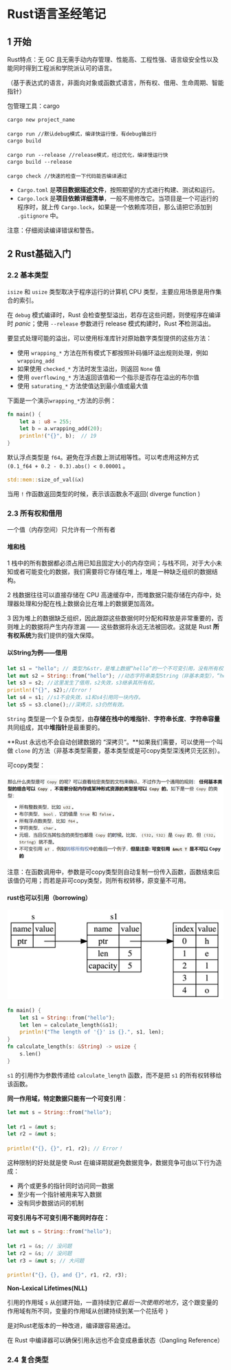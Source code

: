 # Rust语言圣经笔记



## 1 开始

Rust特点：无 GC 且无需手动内存管理、性能高、工程性强、语言级安全性以及能同时得到工程派和学院派认可的语言。

（基于表达式的语言，非面向对象或函数式语言，所有权、借用、生命周期、智能指针）



包管理工具：cargo

```
cargo new project_name

cargo run //默认debug模式，编译快运行慢，有debug输出行
cargo build

cargo run --release //release模式，经过优化，编译慢运行快
cargo build --release

cargo check //快速的检查一下代码能否编译通过
```

- `Cargo.toml` 是**项目数据描述文件**，按照期望的方式进行构建、测试和运行。
- `Cargo.lock` 是**项目依赖详细清单**，一般不用修改它。当项目是一个可运行的程序时，就上传 `Cargo.lock`，如果是一个依赖库项目，那么请把它添加到 `.gitignore` 中。



注意：仔细阅读编译错误和警告。



## 2 Rust基础入门

### 2.2 基本类型

`isize` 和 `usize` 类型取决于程序运行的计算机 CPU 类型，主要应用场景是用作集合的索引。

在 `debug` 模式编译时，Rust 会检查整型溢出，若存在这些问题，则使程序在编译时 *panic*；使用 `--release` 参数进行 release 模式构建时，Rust **不**检测溢出。

要显式处理可能的溢出，可以使用标准库针对原始数字类型提供的这些方法：

- 使用 `wrapping_*` 方法在所有模式下都按照补码循环溢出规则处理，例如 `wrapping_add`
- 如果使用 `checked_*` 方法时发生溢出，则返回 `None` 值
- 使用 `overflowing_*` 方法返回该值和一个指示是否存在溢出的布尔值
- 使用 `saturating_*` 方法使值达到最小值或最大值

下面是一个演示`wrapping_*`方法的示例：

```rust
fn main() {
    let a : u8 = 255;
    let b = a.wrapping_add(20);
    println!("{}", b);  // 19
}
```



默认浮点类型是 `f64`。避免在浮点数上测试相等性。可以考虑用这种方式 `(0.1_f64 + 0.2 - 0.3).abs() < 0.00001` 。

```Rust
std::mem::size_of_val(&x)
```

当用 `!` 作函数返回类型的时候，表示该函数永不返回( diverge function )

### 2.3 所有权和借用

一个值（内存空间）只允许有一个所有者

#### 堆和栈

1 栈中的所有数据都必须占用已知且固定大小的内存空间；与栈不同，对于大小未知或者可能变化的数据，我们需要将它存储在堆上，堆是一种缺乏组织的数据结构。

2 栈数据往往可以直接存储在 CPU 高速缓存中，而堆数据只能存储在内存中，处理器处理和分配在栈上数据会比在堆上的数据更加高效。

3 因为堆上的数据缺乏组织，因此跟踪这些数据何时分配和释放是非常重要的，否则堆上的数据将产生内存泄漏 —— 这些数据将永远无法被回收。这就是 Rust **所有权系统**为我们提供的强大保障。

#### 以String为例——借用

```rust
let s1 = "hello"; // 类型为&str，是堆上数据“hello”的一个不可变引用，没有所有权。
let mut s2 = String::from("hello"); //动态字符串类型String（非基本类型），“hello”分配在堆上，s2对其有所有权。
let s3 = s2; //这里发生了借用，s2失效，s3继承其所有权。
println!("{}", s2);//Error！
let s4 = s1; //s1不会失效，s1和s4引用同一块内存。
let s5 = s3.clone();//深拷贝，s3仍然有效。
```

`String` 类型是一个复杂类型，由**存储在栈中的堆指针**、**字符串长度**、**字符串容量**共同组成，其中**堆指针**是最重要的。

**Rust 永远也不会自动创建数据的 “深拷贝“。**如果我们需要，可以使用一个叫做 `clone` 的方法（非基本类型需要，基本类型或是可copy类型深浅拷贝无区别）。



可copy类型：

![image-20221116224450827](.\images\可copy类型.png)

注意：在函数调用中，参数是可copy类型则自动复制一份传入函数，函数结束后该值仍可用；而若是非可copy类型，则所有权转移，原变量不可用。



#### rust也可以引用（borrowing）

![image-20221116231315974](images/image-20221116231315974.png)

```rust
fn main() {
    let s1 = String::from("hello");
    let len = calculate_length(&s1);
    println!("The length of '{}' is {}.", s1, len);
}
fn calculate_length(s: &String) -> usize {
    s.len()
}
```

`s1` 的引用作为参数传递给 `calculate_length` 函数，而不是把 `s1` 的所有权转移给该函数。

**同一作用域，特定数据只能有一个可变引用**：

```rust
let mut s = String::from("hello");

let r1 = &mut s;
let r2 = &mut s;

println!("{}, {}", r1, r2); // Error！
```

这种限制的好处就是使 Rust 在编译期就避免数据竞争，数据竞争可由以下行为造成：

- 两个或更多的指针同时访问同一数据
- 至少有一个指针被用来写入数据
- 没有同步数据访问的机制

**可变引用与不可变引用不能同时存在：**

```rust
let mut s = String::from("hello");

let r1 = &s; // 没问题
let r2 = &s; // 没问题
let r3 = &mut s; // 大问题

println!("{}, {}, and {}", r1, r2, r3);
```

**Non-Lexical Lifetimes(NLL)**

引用的作用域 `s` 从创建开始，一直持续到它*最后一次使用的地方*，这个跟变量的作用域有所不同，变量的作用域从创建持续到某一个花括号 `}`

是对Rust老版本的一种改进，编译跟容易通过。



在 Rust 中编译器可以确保引用永远也不会变成悬垂状态（Dangling Reference）



### 2.4 复合类型



 
